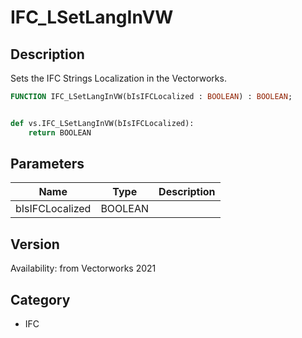 # IFC_LSetLangInVW

## Description
Sets the IFC Strings Localization in the Vectorworks.

```pascal
FUNCTION IFC_LSetLangInVW(bIsIFCLocalized : BOOLEAN) : BOOLEAN;
```

```python

def vs.IFC_LSetLangInVW(bIsIFCLocalized):
    return BOOLEAN
```

## Parameters
|Name|Type|Description|
|---|---|---|
|bIsIFCLocalized|BOOLEAN||

## Version
Availability: from Vectorworks 2021
## Category
* IFC

